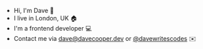- Hi, I'm Dave 👋
- I live in London, UK 🏠
- I'm a frontend developer 💻
- Contact me via dave@davecooper.dev or [@davewritescodes](https://twitter.com/davewritescodes) ✉️

